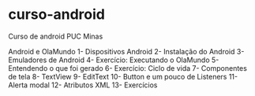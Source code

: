 # curso-android
Curso de android PUC Minas

Android e OlaMundo
1- Dispositivos Android
2- Instalação do Android
3- Emuladores de Android
4- Exercício: Executando o OlaMundo
5- Entendendo o que foi gerado
6- Exercício: Ciclo de vida
7- Componentes de tela
8- TextView
9- EditText
10- Button e um pouco de Listeners
11- Alerta modal
12- Atributos XML
13- Exercícios

